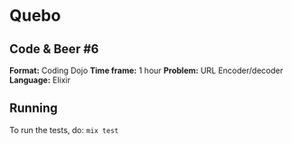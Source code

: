 # Quebo

## Code & Beer #6
**Format:** Coding Dojo
**Time frame:** 1 hour
**Problem:** URL Encoder/decoder
**Language:** Elixir

## Running

To run the tests, do:
`mix test`
